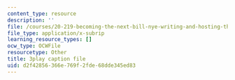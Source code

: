 ```yaml
---
content_type: resource
description: ''
file: /courses/20-219-becoming-the-next-bill-nye-writing-and-hosting-the-educational-show-january-iap-2015/d2f42856366e769f2fde68dde345ed83_ViSVJJoo7nE.srt
file_type: application/x-subrip
learning_resource_types: []
ocw_type: OCWFile
resourcetype: Other
title: 3play caption file
uid: d2f42856-366e-769f-2fde-68dde345ed83
---
```

